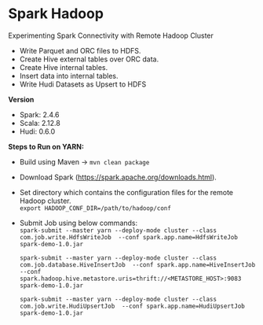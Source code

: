 # Spark Hadoop
 Experimenting Spark Connectivity with Remote Hadoop Cluster
 - Write Parquet and ORC files to HDFS.
 - Create Hive external tables over ORC data.
 - Create Hive internal tables.
 - Insert data into internal tables.
 - Write Hudi Datasets as Upsert to HDFS
 
 **Version**
 - Spark: 2.4.6
 - Scala: 2.12.8
 - Hudi: 0.6.0
 
 **Steps to Run on YARN:**
 - Build using Maven -> `mvn clean package`
 
 - Download Spark (https://spark.apache.org/downloads.html).
 
 - Set directory which contains the configuration files for the remote Hadoop cluster.<br>
   `export HADOOP_CONF_DIR=/path/to/hadoop/conf`
 
 - Submit Job using below commands:<br>
    `spark-submit --master yarn --deploy-mode cluster --class com.job.write.HdfsWriteJob 
    --conf spark.app.name=HdfsWriteJob spark-demo-1.0.jar`
 
    `spark-submit --master yarn --deploy-mode cluster --class com.job.database.HiveInsertJob 
    --conf spark.app.name=HiveInsertJob --conf spark.hadoop.hive.metastore.uris=thrift://<METASTORE_HOST>:9083
    spark-demo-1.0.jar`
 
    `spark-submit --master yarn --deploy-mode cluster --class com.job.write.HudiUpsertJob 
     --conf spark.app.name=HudiUpsertJob spark-demo-1.0.jar`
